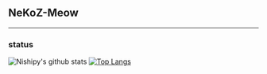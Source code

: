 ## NeKoZ-Meow
---
### status
![Nishipy's github stats](https://github-readme-stats.vercel.app/api?username=NekoZ-Meow) [![Top Langs](https://github-readme-stats.vercel.app/api/top-langs/?username=NekoZ-Meow&layout=compact)](https://github.com/anuraghazra/github-readme-stats)
<!--
**NekoZ-Meow/NekoZ-Meow** is a ✨ _special_ ✨ repository because its `README.md` (this file) appears on your GitHub profile.

Here are some ideas to get you started:

- 🔭 I’m currently working on ...
- 🌱 I’m currently learning ...
- 👯 I’m looking to collaborate on ...
- 🤔 I’m looking for help with ...
- 💬 Ask me about ...
- 📫 How to reach me: ...
- 😄 Pronouns: ...
- ⚡ Fun fact: ...
-->
